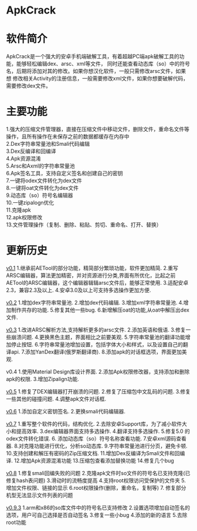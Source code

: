 # ApkCrack

软件简介
============================================================================================
ApkCrack是一个强大的安卓手机端破解工具，有着超越PC端apk破解工具的功能，能够轻松编辑dex、arsc、xml等文件，
同时还能查看动态库（so）中的符号名，后期将添加对其的修改。如果你想汉化软件，一般只需修改arsc文件，如果想
修改相关Activity的注册信息，一般需要修改xml文件，如果你想要破解代码，需要修改dex文件。

主要功能
=============================================================================================
1.强大的压缩文件管理器，直接在压缩文件中移动文件，删除文件，重命名文件等操作，且所有操作在未保存之前的数据都缓存在内存中<br/>
2.Dex字符串常量池和Smali代码编辑<br/>
3.Dex反编译和回编译<br/>
4.Apk资源混淆<br/>
5.Arsc和Axml的字符串常量池<br/>
6.Apk签名工具，支持自定义签名和创建自己的密钥<br/>
7.一键将odex文件转化为dex文件<br/>
8.一键将oat文件转化为dex文件<br/>
9.动态库（so）符号名编辑器<br/>
10.一键zipalogn优化<br/>
11.克隆apk<br/>
12.apk权限修改<br/>
13.文件管理操作（复制、删除、粘贴、剪切、重命名、打开、替换）<br/>

更新历史
==========================================================================================
[v0.1](http://pan.baidu.com/s/1nuXcFzF)
1.继承前AETool的部分功能，精简部分繁琐功能，软件更加精简.
2.重写ARSC编辑器，算法更加精密，并对资源进行分类,界面有所优化，比起之前AETool的ARSC编辑器，这个编辑器辑辑arsc文件后，能够正常使用.
3.适配安卓2.3，兼容2.3及以上.
4.安卓3.0及以上可支持多选操作更加方便.

[v0.2](http://pan.baidu.com/s/1jIa6Bno)
1.增加dex字符串常量池.
2.增加dex代码编辑.
3.增加xml字符串常量池.
4.增加制作共存的功能.
5.修复其他一些bug.
6.新增解压oat的功能,从oat中解压出dex文件.

[v0.3](http://pan.baidu.com/s/1skDrMX3)
1.改进ARSC解析方法,支持解析更多的arsc文件.
2.添加英语和俄语.
3.修复一些崩溃问题.
4.更换黑色主题，界面相比之前要美观.
5.字符串常量池的翻译功能增加停止按钮.
6.字符串常量池增加设置，包括字体大小和样式，以及设置自己的翻译api.
7.添加YanDex翻译(俄罗斯翻译商).
8.添加apk的对话框选项，界面更加美观.

v0.4
1.使用Material Design库设计界面.
2.添加Apk权限修改器，支持添加和删除apk的权限.
3.增加Zipalign功能.

[v0.5](http://pan.baidu.com/s/1mhOrrdA)
1.修复了DEX编辑器打开崩溃的问题.
2.修复了压缩包中文乱码的问题.
3.修复一些其他的碰撞问题.
4.调整apk文件对话框.

[v0.6](http://pan.baidu.com/s/1slThde9)
1.添加自定义密钥签名.
2.更换smali代码编辑器.

[v0.7](http://pan.baidu.com/s/1kVx5mfl)
1.重写整个软件的代码，结构优化.
2.去除安卓Support库，为了减小软件大小和提高效率.
3.dex编辑器界面支持多选操作.
4.翻译支持多选操作.
5.修复5.0 的odex文件转化错误.
6. 添加动态库（so）符号名称查看功能.
7.安卓xml源码查看器.
8.对克隆功能进行优化，分析so动态库.
9.字符串常量池进行分页，避免卡顿.
10.支持创建和解压有密码的Zip压缩文档.
11.增加Dex反编译为Smali文件和回编译.
12.增加Apk资源混淆功能
13.压缩包查看添加替换功能
14.修复几个bug

[v0.8](http://pan.baidu.com/s/1dE4mJrr)
1.修复smali回编失败的问题
2.克隆apk文件时so文件的符号名已支持克隆(已修复hash表问题)
3.滑动时的流畅度提高
4.支持root权限访问受保护的文件夹
5.增加文件权限、链接的显示
6.root权限操作(删除，重命名，复制等)
7. 修复部分机型无法显示文件列表的问题

[v0.9.3]()
1.arm和x86的so库文件中的符号名已支持修改
2.设置选项增加自动签名的选项，用户可自己选择是否自动签名
3.修复一些小bug
4.添加的新的语言
5.去除root功能
